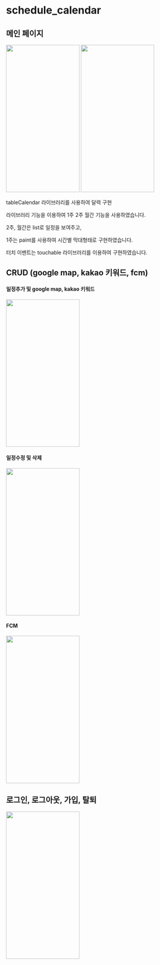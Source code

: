 # schedule_calendar


## 메인 페이지 


<img src="https://github.com/woowoosik/test/assets/49232649/71c8fa02-aa66-4cbe-8723-8db67750be73" width="200" height="400"/>
<img src="https://github.com/woowoosik/test/assets/49232649/5aea508d-78ff-4c13-91d8-3e5590541e44" width="200" height="400"/>

tableCalendar 라이브러리를 사용하여 달력 구현

라이브러리 기능을 이용하여 1주 2주 월간 기능을 사용하였습니다.

2주, 월간은 list로 일정을 보여주고,

1주는 paint를 사용하여 시간별 막대형태로 구현하였습니다. 

터치 이벤트는 touchable 라이브러리를 이용하여 구현하였습니다.




## CRUD (google map, kakao 키워드, fcm)

#### 일정추가 및 google map, kakao 키워드 

<img src="https://github.com/woowoosik/test/assets/49232649/8d169e94-c904-42c0-baba-950d22cc8059" width="200" height="400"/>

#### 일정수정 및 삭제


<img src="https://github.com/woowoosik/test/assets/49232649/e16c34f6-b25c-4c78-b06b-72fc9be3a4af" width="200" height="400"/>

#### FCM

<img src="https://github.com/woowoosik/test/assets/49232649/380337b4-0c17-4aee-a745-53cb7bfd9471" width="200" height="400"/>




## 로그인, 로그아웃, 가입, 탈퇴

<img src="https://github.com/woowoosik/test/assets/49232649/2878d764-7ec0-4cc7-9f7f-8292fa25fa3c" width="200" height="400"/>



